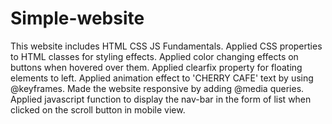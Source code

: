 # Simple-website
This website includes HTML CSS JS Fundamentals.
Applied CSS properties to HTML classes for styling effects.
Applied color changing effects on buttons when hovered over them.
Applied clearfix property for floating elements to left.
Applied animation effect to 'CHERRY CAFE' text by using @keyframes.
Made the website responsive by adding @media queries.
Applied javascript function to display the nav-bar in the form of list when clicked on the scroll button in mobile view.
